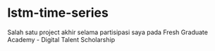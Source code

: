 # lstm-time-series
Salah satu project akhir selama partisipasi saya pada Fresh Graduate Academy - Digital Talent Scholarship 
